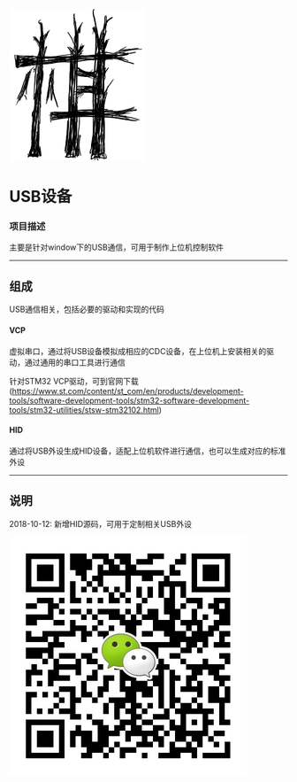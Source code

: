 ﻿[![sites](docs/Qi.png)](http://www.qitas.cn)

# USB设备

### 项目描述

主要是针对window下的USB通信，可用于制作上位机控制软件

---

## 组成

USB通信相关，包括必要的驱动和实现的代码

####  VCP

虚拟串口，通过将USB设备模拟成相应的CDC设备，在上位机上安装相关的驱动，通过通用的串口工具进行通信

针对STM32 VCP驱动，可到官网下载(https://www.st.com/content/st_com/en/products/development-tools/software-development-tools/stm32-software-development-tools/stm32-utilities/stsw-stm32102.html)

####  HID

通过将USB外设生成HID设备，适配上位机软件进行通信，也可以生成对应的标准外设

---
## 说明

2018-10-12: 新增HID源码，可用于定制相关USB外设

[![sites](docs/qitas.jpg)](http://www.qitas.cn)
